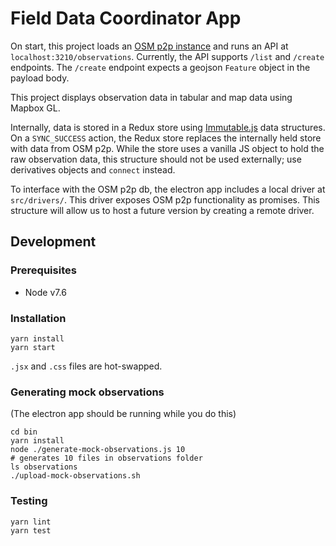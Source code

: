 # Field Data Coordinator App

On start, this project loads an [OSM p2p instance](https://github.com/digidem/osm-p2p-db) and runs an API at `localhost:3210/observations`. Currently, the API supports `/list` and `/create` endpoints. The `/create` endpoint expects a geojson `Feature` object in the payload body.

This project displays observation data in tabular and map data using Mapbox GL.

Internally, data is stored in a Redux store using [Immutable.js](https://facebook.github.io/immutable-js/docs/#/) data structures. On a `SYNC_SUCCESS` action, the Redux store replaces the internally held store with data from OSM p2p. While the store uses a vanilla JS object to hold the raw observation data, this structure should not be used externally; use derivatives objects and `connect` instead.

To interface with the OSM p2p db, the electron app includes a local driver at `src/drivers/`. This driver exposes OSM p2p functionality as promises. This structure will allow us to host a future version by creating a remote driver.

## Development

### Prerequisites

- Node v7.6

### Installation

```
yarn install
yarn start
```

`.jsx` and `.css` files are hot-swapped.

### Generating mock observations

(The electron app should be running while you do this)

```
cd bin
yarn install
node ./generate-mock-observations.js 10
# generates 10 files in observations folder
ls observations
./upload-mock-observations.sh
```

### Testing

```
yarn lint
yarn test
```
